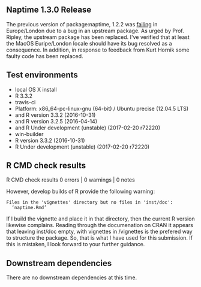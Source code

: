 ## Naptime 1.3.0 Release

The previous version of package:naptime, 1.2.2 was [failing](https://cran.r-project.org/web/checks/check_results_naptime.html) in Europe/London due to a bug in an upstream package.  As urged by Prof. Ripley, the upstream package has been replaced.  I've verified that at least the MacOS Euripe/London locale should have its bug resolved as a consequence.  In addition, in response to feedback from Kurt Hornik some faulty code has been replaced.

## Test environments
* local OS X install
 * R 3.3.2
* travis-ci
 * Platform: x86_64-pc-linux-gnu (64-bit) / Ubuntu precise (12.04.5 LTS)
 * and R version 3.3.2 (2016-10-31)
 * and R version 3.2.5 (2016-04-14)
 * and R Under development (unstable) (2017-02-20 r72220)
* win-builder
 * R version 3.3.2 (2016-10-31)
 * R Under development (unstable) (2017-02-20 r72220)

## R CMD check results
R CMD check results
0 errors | 0 warnings | 0 notes

However, develop builds of R provide the following warning:
```
Files in the 'vignettes' directory but no files in 'inst/doc':
  ‘naptime.Rmd’
```
If I build the vignette and place it in that directory, then the current R version likewise complains.  Reading through the documenation on CRAN it appears that leaving inst/doc empty, with vignettes in /vignettes is the prefered way to structure the package.  So, that is what I have used for this submission.  If this is mistaken, I look forward to your further guidance.

## Downstream dependencies
There are no downstream dependencies at this time.

